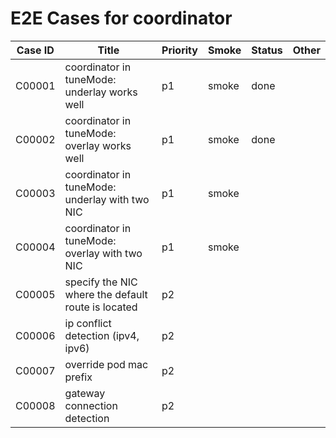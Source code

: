 # E2E Cases for coordinator

| Case ID | Title                                                        | Priority | Smoke | Status | Other |
| ------- | ------------------------------------------------------------ | -------- | ----- | ------ | ----- |
| C00001  | coordinator in tuneMode: underlay works well | p1       |   smoke    | done   |       |
| C00002  | coordinator in tuneMode: overlay works well | p1      |  smoke  | done   |       |
| C00003  | coordinator in tuneMode: underlay with two NIC | p1      |  smoke  |    |       |
| C00004  | coordinator in tuneMode: overlay with two  NIC | p1      |  smoke  |    |       |
| C00005  | specify the NIC where the default route is located | p2       |       |    |       |
| C00006  | ip conflict detection (ipv4, ipv6) | p2     |       |    |       |
| C00007  | override pod mac prefix | p2       |       |    |       |
| C00008  | gateway connection detection                  | p2      |       |    |       |
